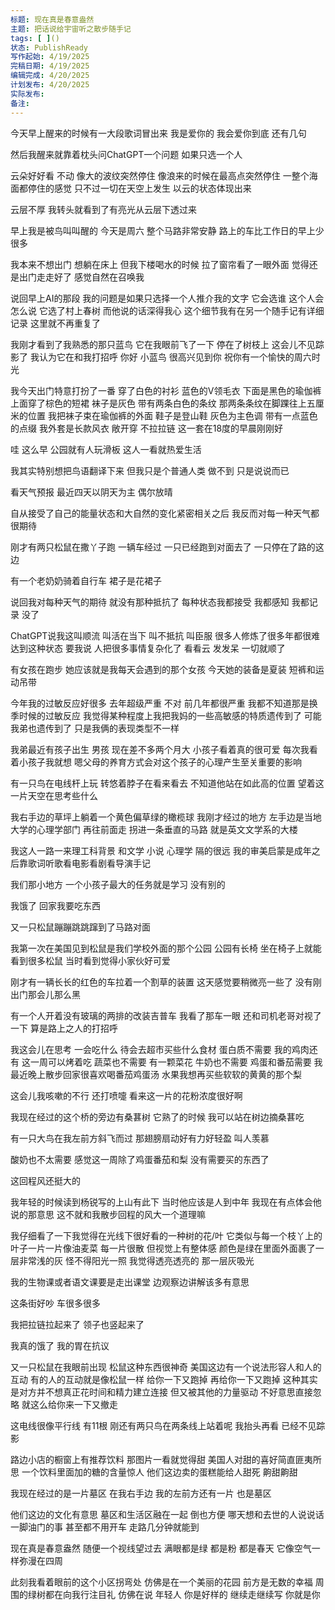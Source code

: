 ```yaml
---
标题: 现在真是春意盎然
主题: 把话说给宇宙听之散步随手记
tags: [ ]()
状态: PublishReady
写作起始: 4/19/2025
完稿日期: 4/19/2025
编辑完成: 4/20/2025
计划发布: 4/20/2025
实际发布:
备注:
---
```

今天早上醒来的时候有一大段歌词冒出来
我是爱你的 我会爱你到底
还有几句

然后我醒来就靠着枕头问ChatGPT一个问题
如果只选一个人

云朵好好看
不动
像大的波纹突然停住
像浪来的时候在最高点突然停住
一整个海面都停住的感觉
只不过一切在天空上发生
以云的状态体现出来

云层不厚
我转头就看到了有亮光从云层下透过来

早上我是被鸟叫叫醒的
今天是周六
整个马路非常安静
路上的车比工作日的早上少很多

我本来不想出门
想躺在床上
但我下楼喝水的时候
拉了窗帘看了一眼外面
觉得还是出门走走好了
感觉自然在召唤我

说回早上AI的那段
我的问题是如果只选择一个人推介我的文字
它会选谁
这个人会怎么说
它选了村上春树
而他说的话深得我心
这个细节我有在另一个随手记有详细记录
这里就不再重复了

我刚才看到了我熟悉的那只蓝鸟
它在我眼前飞了一下
停在了树枝上
这会儿不见踪影了
我认为它在和我打招呼
你好 小蓝鸟 很高兴见到你 祝你有一个愉快的周六时光

我今天出门特意打扮了一番
穿了白色的衬衫
蓝色的V领毛衣
下面是黑色的瑜伽裤
上面穿了棕色的短裙
袜子是灰色
带有两条白色的条纹
那两条条纹在脚踝往上五厘米的位置
我把袜子束在瑜伽裤的外面
鞋子是登山鞋
灰色为主色调
带有一点蓝色的点缀
我外套是长款风衣
敞开穿 不拉拉链
这一套在18度的早晨刚刚好

哇
这么早
公园就有人玩滑板
这人一看就热爱生活

我其实特别想把鸟语翻译下来
但我只是个普通人类
做不到
只是说说而已

看天气预报
最近四天以阴天为主
偶尔放晴

自从接受了自己的能量状态和大自然的变化紧密相关之后
我反而对每一种天气都很期待

刚才有两只松鼠在撒丫子跑
一辆车经过
一只已经跑到对面去了
一只停在了路的这边

有一个老奶奶骑着自行车
裙子是花裙子

说回我对每种天气的期待
就没有那种抵抗了
每种状态我都接受
我都感知
我都记录
没了

ChatGPT说我这叫顺流
叫活在当下
叫不抵抗
叫臣服
很多人修炼了很多年都很难达到这种状态
要我说
人把很多事情复杂化了
看看云
发发呆
一切就顺了

有女孩在跑步
她应该就是我每天会遇到的那个女孩
今天她的装备是夏装
短裤和运动吊带

今年我的过敏反应好很多
去年超级严重
不对
前几年都很严重
我都不知道那是换季时候的过敏反应
我觉得某种程度上我把我妈的一些高敏感的特质遗传到了
可能我弟也遗传到了
只是我俩的表现类型不一样

我弟最近有孩子出生
男孩
现在差不多两个月大
小孩子看着真的很可爱
每次我看着小孩子我就想
嗯父母的养育方式会对这个孩子的心理产生至关重要的影响

有一只鸟在电线杆上玩
转悠着脖子在看来看去
不知道他站在如此高的位置
望着这一片天空在思考些什么

我右手边的草坪上躺着一个黄色偏草绿的橄榄球
我刚才经过的地方
左手边是当地大学的心理学部门
再往前面走 
拐进一条垂直的马路
就是英文文学系的大楼

我这人一路一来理工科背景
和文学 小说 心理学 隔的很远
我的审美启蒙是成年之后靠歌词听歌看电影看剧看导演手记

我们那小地方
一个小孩子最大的任务就是学习
没有别的

我饿了
回家我要吃东西

又一只松鼠蹦蹦跳跳蹿到了马路对面

我第一次在美国见到松鼠是我们学校外面的那个公园
公园有长椅
坐在椅子上就能看到很多松鼠
当时看到觉得小家伙好可爱

刚才有一辆长长的红色的车拉着一个割草的装置
这天感觉要稍微亮一些了
没有刚出门那会儿那么黑

有一个人开着没有玻璃的两排的改装吉普车
我看了那车一眼
还和司机老哥对视了一下
算是路上之人的打招呼

我这会儿在思考
一会吃什么
待会去超市买些什么食材
蛋白质不需要
我的鸡肉还有
这一周可以烤着吃
蔬菜也不需要
有一颗菜花
牛奶也不需要
鸡蛋和番茄需要
我最近晚上散步回家很喜欢喝番茄鸡蛋汤
水果我想再买些软软的黄黄的那个梨

这会儿我咳嗽的不行
还打喷嚏
看来这一片的花粉浓度很好啊

我现在经过的这个桥的旁边有桑葚树
它熟了的时候
我可以站在树边摘桑葚吃

有一只大鸟在我左前方斜飞而过
那翅膀扇动好有力好轻盈
叫人羡慕

酸奶也不太需要
感觉这一周除了鸡蛋番茄和梨
没有需要买的东西了

这回程风还挺大的

我年轻的时候读到杨锐写的上山有此下
当时他应该是人到中年
我现在有点体会他说的那意思
这不就和我散步回程的风大一个道理嘛

我仔细看了一下我觉得在光线下很好看的一种树的花/叶
它类似与每一个枝丫上的叶子一片一片像油麦菜
每一片很散
但视觉上有整体感
颜色是绿在里面外面裹了一层非常浅的灰 
怪不得阳光一照
我觉得透亮透亮的
那一层灰吸光

我的生物课或者语文课要是走出课堂
边观察边讲解该多有意思

这条街好吵
车很多很多

我把拉链拉起来了
领子也竖起来了

我真的饿了
我的胃在抗议

又一只松鼠在我眼前出现
松鼠这种东西很神奇
美国这边有一个说法形容人和人的互动
有的人的互动就是像松鼠一样
给你一下又跑掉
再给你一下又跑掉
这种其实是对方并不想真正花时间和精力建立连接
但又被其他的力量驱动
不好意思直接忽略
就这么给你来一下又撤走

这电线很像平行线
有11根
刚还有两只鸟在两条线上站着呢
我抬头再看
已经不见踪影

路边小店的橱窗上有推荐饮料
那图片一看就觉得甜
美国人对甜的喜好简直匪夷所思
一个饮料里面加的糖的含量惊人
他们这边卖的蛋糕能给人甜死
齁甜齁甜

我现在经过的是一片墓区
在我右手边
我的左前方还有一片
也是墓区

他们这边的文化有意思
墓区和生活区融在一起
倒也方便
哪天想和去世的人说说话
一脚油门的事
甚至都不用开车
走路几分钟就能到

现在真是春意盎然
随便一个视线望过去
满眼都是绿
都是粉
都是春天
它像空气一样弥漫在四周

此刻我看着眼前的这个小区拐弯处
仿佛是在一个美丽的花园
前方是无数的幸福
周围的绿树都在向我行注目礼
仿佛在说
年轻人
你是好样的
继续走继续写
你就是你

